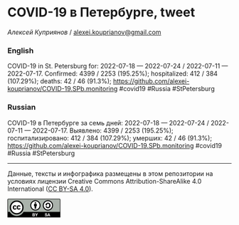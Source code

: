 COVID-19 в Петербурге, tweet
============================

*Алексей Куприянов* /
<a href="mailto:alexei.kouprianov@gmail.com" class="email">alexei.kouprianov@gmail.com</a>

### English

COVID-19 in St. Petersburg for: 2022-07-18 — 2022-07-24 / 2022-07-11 —
2022-07-17. Сonfirmed: 4399 / 2253 (195.25%); hospitalized: 412 / 384
(107.29%); deaths: 42 / 46 (91.3%);
<a href="https://github.com/alexei-kouprianov/COVID-19.SPb.monitoring" class="uri">https://github.com/alexei-kouprianov/COVID-19.SPb.monitoring</a>
\#covid19 \#Russia \#StPetersburg

### Russian

COVID-19 в Петербурге за семь дней: 2022-07-18 — 2022-07-24 / 2022-07-11
— 2022-07-17. Выявлено: 4399 / 2253 (195.25%); госпитализировано: 412 /
384 (107.29%); умерших: 42 / 46 (91.3%);
<a href="https://github.com/alexei-kouprianov/COVID-19.SPb.monitoring" class="uri">https://github.com/alexei-kouprianov/COVID-19.SPb.monitoring</a>
\#covid19 \#Russia \#StPetersburg

------------------------------------------------------------------------

Данные, тексты и инфографика размещены в этом репозитории на условиях
лицензии Creative Commons Attribution-ShareAlike 4.0 International ([CC
BY-SA 4.0](https://creativecommons.org/licenses/by-sa/4.0/)).

![](../misc/CC-BY-SA-icon.png "CC-BY-SA")
